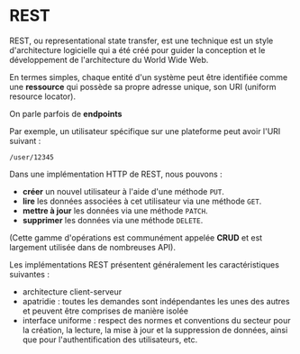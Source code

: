 # REST

REST, ou representational state transfer, est une technique est un style d'architecture logicielle qui a été créé pour guider la conception et le développement de l'architecture du World Wide Web.

En termes simples, chaque entité d'un système peut être identifiée comme une **ressource** qui possède sa propre adresse unique, son URI (uniform resource locator).

On parle parfois de **endpoints**

Par exemple, un utilisateur spécifique sur une plateforme peut avoir l'URI suivant :

```
/user/12345
```

Dans une implémentation HTTP de REST, nous pouvons :
- **créer** un nouvel utilisateur à l'aide d'une méthode `PUT`.
- **lire** les données associées à cet utilisateur via une méthode `GET`.
- **mettre à jour** les données via une méthode `PATCH`.
- **supprimer** les données via une méthode `DELETE`.

(Cette gamme d'opérations est communément appelée **CRUD** et est largement utilisée dans de nombreuses API).

Les implémentations REST présentent généralement les caractéristiques suivantes :
- architecture client-serveur 
- apatridie : toutes les demandes sont indépendantes les unes des autres et peuvent être comprises de manière isolée
- interface uniforme : respect des normes et conventions du secteur pour la création, la lecture, la mise à jour et la suppression de données, ainsi que pour l'authentification des utilisateurs, etc.